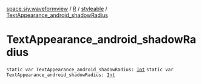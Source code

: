 [space.siy.waveformview](../../index.md) / [R](../index.md) / [styleable](index.md) / [TextAppearance_android_shadowRadius](./-text-appearance_android_shadow-radius.md)

# TextAppearance_android_shadowRadius

`static var TextAppearance_android_shadowRadius: `[`Int`](https://kotlinlang.org/api/latest/jvm/stdlib/kotlin/-int/index.html)
`static var TextAppearance_android_shadowRadius: `[`Int`](https://kotlinlang.org/api/latest/jvm/stdlib/kotlin/-int/index.html)